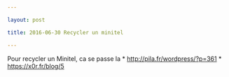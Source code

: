 ```yaml
---

layout: post

title: 2016-06-30 Recycler un minitel

---
```



Pour recycler un Minitel, ca se passe la \*
http://pila.fr/wordpress/?p=361 \* https://x0r.fr/blog/5

